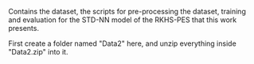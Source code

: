 Contains the dataset, the scripts for pre-processing the dataset, training and evaluation for the STD-NN model of the RKHS-PES that this work presents.

First create a folder named "Data2" here, and unzip everything inside "Data2.zip" into it.
